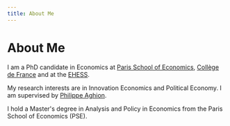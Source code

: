 ```yaml
---
title: About Me
---
```


# About Me

I am a PhD candidate in Economics at [Paris School of Economics](https://www.parisschoolofeconomics.eu/), [Collège de France](https://www.college-de-france.fr/fr) and at the [EHESS](https://www.ehess.fr/fr).

My research interests are in Innovation Economics and Political Economy. I am supervised by [Philippe Aghion](https://www.philippeaghion.com/). 

I hold a Master's degree in Analysis and Policy in Economics from the Paris School of Economics (PSE).


